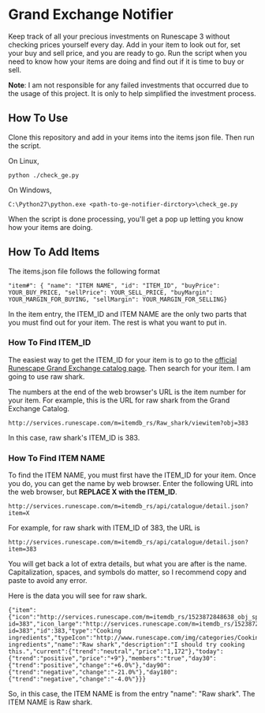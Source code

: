 # __Grand Exchange Notifier__

Keep track of all your precious investments on Runescape 3 without checking prices yourself every day. Add in your item to look out for, set your buy and sell price, and you are ready to go. Run the script when you need to know how your items are doing and find out if it is time to buy or sell.

**Note**: I am not responsible for any failed investments that occurred due to the usage of this project. It is only to help simplified the investment process.

## __How To Use__

Clone this repository and add in your items into the items json file. Then run the script.

On Linux,

```
python ./check_ge.py
```

On Windows,

```
C:\Python27\python.exe <path-to-ge-notifier-dirctory>\check_ge.py
```

When the script is done processing, you'll get a pop up letting you know how your items are doing.

## __How To Add Items__

The items.json file follows the following format

```
"item#": { "name": "ITEM NAME", "id": "ITEM_ID", "buyPrice": YOUR_BUY_PRICE, "sellPrice": YOUR_SELL_PRICE, "buyMargin": YOUR_MARGIN_FOR_BUYING, "sellMargin": YOUR_MARGIN_FOR_SELLING}
```


In the item entry, the ITEM_ID and ITEM NAME are the only two parts that you must find out for your item. The rest is what you want to put in.

### __How To Find ITEM_ID__

The easiest way to get the ITEM_ID for your item is to go to the [official Runescape Grand Exchange catalog page](http://services.runescape.com/m=itemdb_rs/). Then search for your item. I am going to use raw shark.

The numbers at the end of the web browser's URL is the item number for your item. For example, this is the URL for raw shark from the Grand Exchange Catalog.

```
http://services.runescape.com/m=itemdb_rs/Raw_shark/viewitem?obj=383
```

In this case, raw shark's ITEM_ID is 383.

### __How To Find ITEM NAME__

To find the ITEM NAME, you must first have the ITEM_ID for your item. Once you do, you can get the name by web browser. Enter the following URL into the web browser, but **REPLACE X with the ITEM_ID**.

```
http://services.runescape.com/m=itemdb_rs/api/catalogue/detail.json?item=X
```

For example, for raw shark with ITEM_ID of 383, the URL is
```
http://services.runescape.com/m=itemdb_rs/api/catalogue/detail.json?item=383
```

You will get back a lot of extra details, but what you are after is the name. Capitalization, spaces, and symbols do matter, so I recommend copy and paste to avoid any error.

Here is the data you will see for raw shark.

```
{"item":{"icon":"http://services.runescape.com/m=itemdb_rs/1523872848638_obj_sprite.gif?id=383","icon_large":"http://services.runescape.com/m=itemdb_rs/1523872848638_obj_big.gif?id=383","id":383,"type":"Cooking ingredients","typeIcon":"http://www.runescape.com/img/categories/Cooking ingredients","name":"Raw shark","description":"I should try cooking this.","current":{"trend":"neutral","price":"1,172"},"today":{"trend":"positive","price":"+9"},"members":"true","day30":{"trend":"positive","change":"+6.0%"},"day90":{"trend":"negative","change":"-21.0%"},"day180":{"trend":"negative","change":"-4.0%"}}}
```

So, in this case, the ITEM NAME is from the entry "name": "Raw shark". The ITEM NAME is Raw shark.
